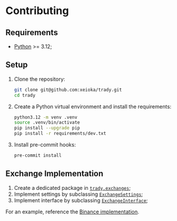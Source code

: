 # Contributing

## Requirements

- [Python](https://www.python.org) >= 3.12;

## Setup

1. Clone the repository:

    ```sh
    git clone git@github.com:xeioka/trady.git
    cd trady
    ```

2. Create a Python virtual environment and install the requirements:

    ```sh
    python3.12 -m venv .venv
    source .venv/bin/activate
    pip install --upgrade pip
    pip install -r requirements/dev.txt
    ```

3. Install pre-commit hooks:

    ```sh
    pre-commit install
    ```

## Exchange Implementation

1. Create a dedicated package in [`trady.exchanges`](/trady/exchanges/);
2. Implement settings by subclassing [`ExchangeSettings`](/trady/settings.py);
3. Implement interface by subclassing [`ExchangeInterface`](/trady/interface.py);

For an example, reference the [Binance implementation](/trady/exchanges/binance/).
